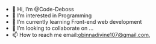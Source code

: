 - 👋 Hi, I’m @Code-Deboss
- 👀 I’m interested in Programming
- 🌱 I’m currently learning Front-end web development
- 💞️ I’m looking to collaborate on ...
- 📫 How to reach me email:obinnadivine107@gmail.com,



<!---
Code-Deboss/Code-Deboss is a ✨ special ✨ repository because its `README.md` (this file) appears on your GitHub profile.
You can click the Preview link to take a look at your changes.
--->
